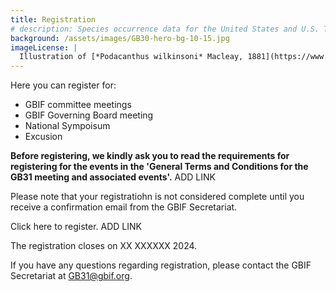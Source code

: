 ```yaml
---
title: Registration
# description: Species occurrence data for the United States and U.S. Territories.
background: /assets/images/GB30-hero-bg-10-15.jpg
imageLicense: |
  Illustration of [*Podacanthus wilkinsoni* Macleay, 1881](https://www.gbif.org/species/1413050) from Australian insects. Brooks, 1907. Via the [Biodiversity Heritage Library](https://flic.kr/p/c5gx7j)
---
```


Here you can register for:
- GBIF committee meetings
- GBIF Governing Board meeting
- National Sympoisum
- Excusion  

**Before registering, we kindly ask you to read the requirements for registering for the events in the 'General Terms and Conditions for the GB31 meeting and associated events'.** ADD LINK

Please note that your registratiohn is not considered complete until you receive a confirmation email from the GBIF Secretariat.

Click here to register. ADD LINK

The registration closes on XX XXXXXX 2024. 

If you have any questions regarding registration, please contact the GBIF Secretariat at [GB31@gbif.org](mailto:GB31@gbif.org).
 
